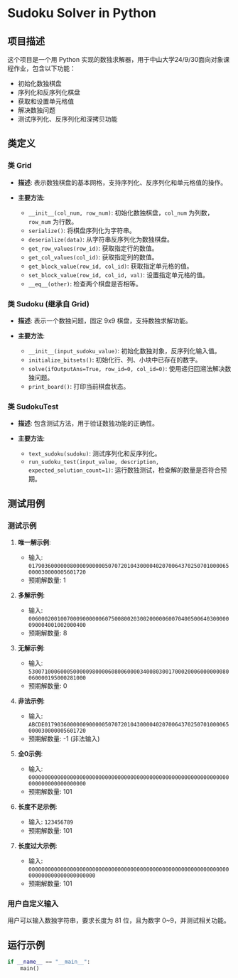 # Sudoku Solver in Python

## 项目描述

这个项目是一个用 Python 实现的数独求解器，用于中山大学24/9/30面向对象课程作业，包含以下功能：

- 初始化数独棋盘
- 序列化和反序列化棋盘
- 获取和设置单元格值
- 解决数独问题
- 测试序列化、反序列化和深拷贝功能

## 类定义

### 类 Grid

- **描述**: 表示数独棋盘的基本网格，支持序列化、反序列化和单元格值的操作。

- **主要方法**:
  - `__init__(col_num, row_num)`: 初始化数独棋盘，`col_num` 为列数，`row_num` 为行数。
  - `serialize()`: 将棋盘序列化为字符串。
  - `deserialize(data)`: 从字符串反序列化为数独棋盘。
  - `get_row_values(row_id)`: 获取指定行的数值。
  - `get_col_values(col_id)`: 获取指定列的数值。
  - `get_block_value(row_id, col_id)`: 获取指定单元格的值。
  - `set_block_value(row_id, col_id, val)`: 设置指定单元格的值。
  - `__eq__(other)`: 检查两个棋盘是否相等。

### 类 Sudoku (继承自 Grid)

- **描述**: 表示一个数独问题，固定 9x9 棋盘，支持数独求解功能。

- **主要方法**:
  - `__init__(input_sudoku_value)`: 初始化数独对象，反序列化输入值。
  - `initialize_bitsets()`: 初始化行、列、小块中已存在的数字。
  - `solve(ifOutputAns=True, row_id=0, col_id=0)`: 使用递归回溯法解决数独问题。
  - `print_board()`: 打印当前棋盘状态。

### 类 SudokuTest

- **描述**: 包含测试方法，用于验证数独功能的正确性。

- **主要方法**:
  - `text_sudoku(sudoku)`: 测试序列化和反序列化。
  - `run_sudoku_test(input_value, description, expected_solution_count=1)`: 运行数独测试，检查解的数量是否符合预期。

## 测试用例

### 测试示例

1. **唯一解示例**: 
   - 输入: `017903600000080000900000507072010430000402070064370250701000065000030000005601720`
   - 预期解数量: 1

2. **多解示例**: 
   - 输入: `006000200100700090000006075008002030020000060070400500640300000090004001002000400`
   - 预期解数量: 8

3. **无解示例**: 
   - 输入: `530071000600050000098000060800600003400803001700020006000000080060000195000281000`
   - 预期解数量: 0

4. **非法示例**: 
   - 输入: `ABCDE0179036000000900000507072010430000402070064370250701000065000030000005601720`
   - 预期解数量: -1 (非法输入)

5. **全0示例**: 
   - 输入: `000000000000000000000000000000000000000000000000000000000000000000000000000000000`
   - 预期解数量: 101

6. **长度不足示例**: 
   - 输入: `123456789`
   - 预期解数量: 101

7. **长度过大示例**: 
   - 输入: `000000000000000000000000000000000000000000000000000000000000000000000000000000000000`
   - 预期解数量: 101

### 用户自定义输入

用户可以输入数独字符串，要求长度为 81 位，且为数字 0~9，并测试相关功能。

## 运行示例

```python
if __name__ == "__main__":
    main()
